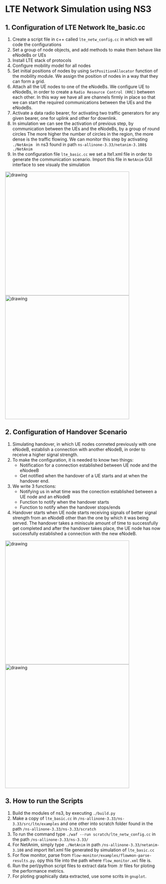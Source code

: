 # LTE Network Simulation using NS3

## 1. Configuration of LTE Network lte_basic.cc

1. Create a script file in c++ called `lte_netw_config.cc` in which we will code the configurations
2. Set a group of node objects, and add methods to make them behave like eNodeBs or UEs
3. Install LTE stack of protocols 
4. Configure mobility model for all nodes
5. Set initial positions of nodes by using `SetPositionAllocator` function of the mobility module. We assign the position of nodes in a way that they can form a grid.
6. Attach all the UE nodes to one of the eNodeBs. We configure UE to eNodeBs, in order to create a `Radio Resource Control (RRC)`  between each other. In this way we have all are channels firmly in place so that we can start the required communications between the UEs and the eNodeBs.
8. Activate a data radio bearer, for activating two traffic generators for any given bearer, one for uplink and other for downlink.
9. In simulation we can see the activation of previous step, by communication between the UEs and the eNodeBs, by a group of round circles
The more higher the number of circles in the region, the more dense is the traffic flowing. We can monitor this step by activating ```./NetAnim ```
in ns3 found in path 
`ns-allinone-3.33/netanim-3.108$ ./NetAnim` 
10. In the configuration file `lte_basic.cc` we set a lte1.xml file in order to generate the communication scenario. Import this file in `NetAnim`
GUI interface to see visualy the simulation

<img src="https://user-images.githubusercontent.com/80008808/156177320-7a380779-78dd-47df-9653-bcd313d999cb.png" alt="drawing" width="400"/>  <img src="https://user-images.githubusercontent.com/80008808/156177556-f50db0b9-a88e-4126-977a-c9e54ad81bb6.png" alt="drawing" width="400"/>

## 2. Configuration of Handover Scenario

1.  Simulating handover, in which UE nodes conneted previously with one eNodeB, establish a connection with another eNodeB, in order to receive a higher signal strength.
2. To make the configuration, it is needed to know two things: 
      - Notification for a connection established between UE node and the eNodeeB
      - Get notified when the handover of a UE starts and at when the handover end.
3. We write 3 functions: 
      - Notifying us in what time was the conection established between a UE node and an eNodeB
      - Function to notify when the handover starts
      - Function to notify when the handover stops/ends
4. Handover starts when  UE node starts receiving signals of better signal strength from an eNodeB other than the one by which it was being served. The handover takes a miniscule amount of time to successfully get completed and after the handover takes place, the UE node has now successfully established a connection with the new eNodeB.

<img src="https://user-images.githubusercontent.com/80008808/156179262-186f6c2e-b095-44b3-86bc-74d51cfec056.png" alt="drawing" width="400"/>  <img src="https://user-images.githubusercontent.com/80008808/156179269-b2f30821-2a97-4fe3-bdb6-d49648f6b4c9.png" alt="drawing" width="400"/>



## 3. How to run the Scripts

1.	Build the modules of ns3, by executing `./build.py` 
2.	Make a copy of `lte_basic.cc` in `/ns-allinone-3.33/ns-3.33/src/lte/examples` and one other into scratch folder found in the path `/ns-allinone-3.33/ns-3.33/scratch`
4.	To run the command type `./waf --run scratch/lte_netw_config.cc` in the path `/ns-allinone-3.33/ns-3.33/` 
5.	For NetAnim, simply type `./NetAnim` in path `/ns-allinone-3.33/netanim-3.108` and import lte1.xml file generated by simulation of `lte_basic.cc`
7.	For flow monitor, parse from `flow-monitor/examples/flowmon-parse-results.py`. opy this file into the path where `flow_monitor.xml` file is.
8.	Run the perl/python script files to extract data from .tr files for ploting the performance metrics.
9.	For ploting graphically data extracted, use some scrits in `gnuplot`.
